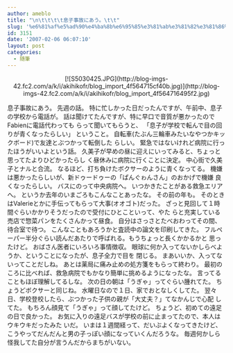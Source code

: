 ```yaml
---
author: ameblo
title: "\n\t\t\t\t息子事故にあう。\t\t"
slug: '%e6%81%af%e5%ad%90%e4%ba%8b%e6%95%85%e3%81%ab%e3%81%82%e3%81%86%e3%80%82'
id: 3151
date: '2007-02-06 06:07:10'
layout: post
categories:
  - 随筆
---
```


<div align="center">[![S5030425.JPG](http://blog-imgs-42.fc2.com/a/k/i/akihikofr/blog_import_4f564715cf40b.jpg)](http://blog-imgs-42.fc2.com/a/k/i/akihikofr/blog_import_4f564716495f2.jpg)</div>

息子事故にあう。 先週の話。 特に忙しかった日だったんですが、午前中、息子の学校から電話が。 話は聞けてたんですが、特に早口で音質が悪かったのでFabienに電話代わっても らって聞いてもらうと、 「息子が学校で転んで目の回りが青くなったらしい」 ということ。 自転車(たぶん三輪車みたいなやつかキックボード)で友達とぶつかって転倒した らしい。 緊急ではないけれど病院に行ったほうがいいよという話。 久美子が早めの昼に迎えにいってみると、ちょっと思ってたよりひどかったらし く昼休みに病院に行くことに決定。 中心街で久美子とナルと合流。 なるほど、打ち負けたボクサーのように青くなってる。 機嫌は悪かったらしいが、新ドゥードゥーの「ぱんぐゎんさん」のおかげで機嫌 良くなったらしい。 バスにのって中央病院へ。 いつかきたことがある救急エリアへ。 というか去年のいまごろもこんなことあったな。 その前の年も。 そのときはValerieとかに手伝ってもらって大事(オオゴト)だった。 ざっと見回して１時間ぐらいかかりそうだったので受付にひとこといって、やた らと充実している売店で惣菜パンをたくさんかって昼食。 自分はさっさとたべおわってその間、待合室で待つ。 こんなこともあろうかと査読中の論文を印刷してきた。 フルペーパー半分ぐらい読んだあたりで呼ばれる。もうちょっと長くかかるかと 思ったけど。 おばさん医者にいろいろ事情徴収。 眼球に何か入ってないかしらべようか、ということになったが、息子全力で目を 閉じる。 まあいいか、入ってないってことだしね。 あとは薬局に痛み止めの処方箋をもらって終わり。 最初のころに比べれば、救急病院でもかなり簡単に挑めるようになったな。 言ってることもほぼ理解してるしな。 次の日の朝は「うぎゃ」ってぐらい腫れてた。 ちょうどボクサーと同じね。 水曜日なので１日、家でおとなしくしてた。 翌々日、学校登校したら、ぶつかった子供の親が「大丈夫？」てなかんじで心配 してた。 もちろん顔見て「うぎゃ」って顔してたけど。 ちょうど、初めての遠足の日で良かった。 お気に入りの遠足バスが学校の前に止まってたので、本人はウキウキだったみた いだ。 いまは１週間経って、だいぶよくなってきたけど、 こうやってだんだんと男の子っぽい顔になっていくんだろうな。 毎週何かしら怪我してた自分が言うんだからまちがいない。